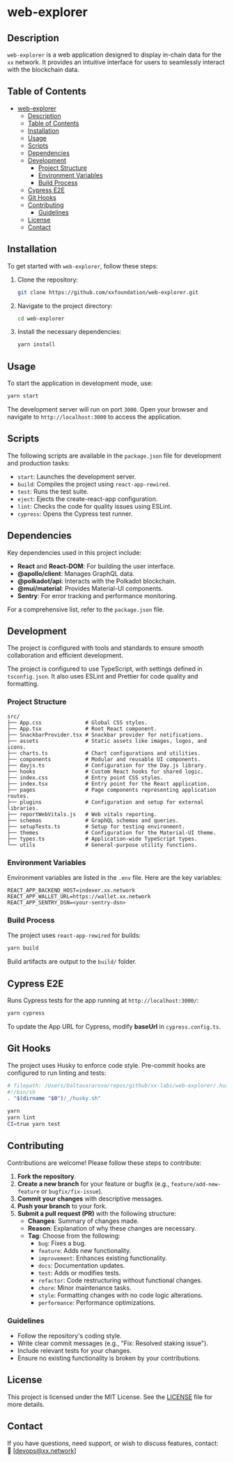 # web-explorer

## Description

`web-explorer` is a web application designed to display in-chain data for the `xx` network. It provides an intuitive interface for users to seamlessly interact with the blockchain data.

## Table of Contents

- [web-explorer](#web-explorer)
  - [Description](#description)
  - [Table of Contents](#table-of-contents)
  - [Installation](#installation)
  - [Usage](#usage)
  - [Scripts](#scripts)
  - [Dependencies](#dependencies)
  - [Development](#development)
    - [Project Structure](#project-structure)
    - [Environment Variables](#environment-variables)
    - [Build Process](#build-process)
  - [Cypress E2E](#cypress-e2e)
  - [Git Hooks](#git-hooks)
  - [Contributing](#contributing)
    - [Guidelines](#guidelines)
  - [License](#license)
  - [Contact](#contact)

## Installation

To get started with `web-explorer`, follow these steps:

1. Clone the repository:

   ```bash
   git clone https://github.com/xxfoundation/web-explorer.git
   ```

2. Navigate to the project directory:

   ```bash
   cd web-explorer
   ```

3. Install the necessary dependencies:
   ```bash
   yarn install
   ```

## Usage

To start the application in development mode, use:

```bash
yarn start
```

The development server will run on port `3000`. Open your browser and navigate to `http://localhost:3000` to access the application.

## Scripts

The following scripts are available in the `package.json` file for development and production tasks:

- `start`: Launches the development server.
- `build`: Compiles the project using `react-app-rewired`.
- `test`: Runs the test suite.
- `eject`: Ejects the create-react-app configuration.
- `lint`: Checks the code for quality issues using ESLint.
- `cypress`: Opens the Cypress test runner.

## Dependencies

Key dependencies used in this project include:

- **React** and **React-DOM**: For building the user interface.
- **@apollo/client**: Manages GraphQL data.
- **@polkadot/api**: Interacts with the Polkadot blockchain.
- **@mui/material**: Provides Material-UI components.
- **Sentry**: For error tracking and performance monitoring.

For a comprehensive list, refer to the `package.json` file.

## Development

The project is configured with tools and standards to ensure smooth collaboration and efficient development.

The project is configured to use TypeScript, with settings defined in `tsconfig.json`. It also uses ESLint and Prettier for code quality and formatting.

### Project Structure

```plaintext
src/
├── App.css              # Global CSS styles.
├── App.tsx              # Root React component.
├── SnackbarProvider.tsx # Snackbar provider for notifications.
├── assets               # Static assets like images, logos, and icons.
├── charts.ts            # Chart configurations and utilities.
├── components           # Modular and reusable UI components.
├── dayjs.ts             # Configuration for the Day.js library.
├── hooks                # Custom React hooks for shared logic.
├── index.css            # Entry point CSS styles.
├── index.tsx            # Entry point for the React application.
├── pages                # Page components representing application routes.
├── plugins              # Configuration and setup for external libraries.
├── reportWebVitals.js   # Web vitals reporting.
├── schemas              # GraphQL schemas and queries.
├── setupTests.ts        # Setup for testing environment.
├── themes               # Configuration for the Material-UI theme.
├── types.ts             # Application-wide TypeScript types.
└── utils                # General-purpose utility functions.
```

### Environment Variables

Environment variables are listed in the `.env` file. Here are the key variables:

```properties
REACT_APP_BACKEND_HOST=indexer.xx.network
REACT_APP_WALLET_URL=https://wallet.xx.network
REACT_APP_SENTRY_DSN=<your-sentry-dsn>
```

### Build Process

The project uses `react-app-rewired` for builds:

```bash
yarn build
```

Build artifacts are output to the `build/` folder.

## Cypress E2E

Runs Cypress tests for the app running at `http://localhost:3000/`:

```bash
yarn cypress
```

To update the App URL for Cypress, modify **baseUrl** in `cypress.config.ts`.

## Git Hooks

The project uses Husky to enforce code style. Pre-commit hooks are configured to run linting and tests:

```bash
# filepath: /Users/baltasararoso/repos/github/xx-labs/web-explorer/.husky/pre-commit
#!/bin/sh
. "$(dirname "$0")/_/husky.sh"

yarn
yarn lint
CI=true yarn test
```

## Contributing

Contributions are welcome! Please follow these steps to contribute:

1. **Fork the repository**.
2. **Create a new branch** for your feature or bugfix (e.g., `feature/add-new-feature` or `bugfix/fix-issue`).
3. **Commit your changes** with descriptive messages.
4. **Push your branch** to your fork.
5. **Submit a pull request (PR)** with the following structure:
   - **Changes**: Summary of changes made.
   - **Reason**: Explanation of why these changes are necessary.
   - **Tag**: Choose from the following:
     - `bug`: Fixes a bug.
     - `feature`: Adds new functionality.
     - `improvement`: Enhances existing functionality.
     - `docs`: Documentation updates.
     - `test`: Adds or modifies tests.
     - `refactor`: Code restructuring without functional changes.
     - `chore`: Minor maintenance tasks.
     - `style`: Formatting changes with no code logic alterations.
     - `performance`: Performance optimizations.

### Guidelines

- Follow the repository's coding style.
- Write clear commit messages (e.g., "Fix: Resolved staking issue").
- Include relevant tests for your changes.
- Ensure no existing functionality is broken by your contributions.

## License

This project is licensed under the MIT License. See the [LICENSE](LICENSE) file for more details.

## Contact

If you have questions, need support, or wish to discuss features, contact:  
📧 [devops@xx.network]
